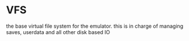 # VFS
the base virtual file system for the emulator. 
this is in charge of managing saves, userdata and all other disk based IO